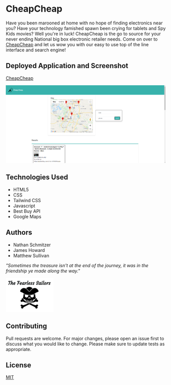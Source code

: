 # CheapCheap

Have you been marooned at home with no hope of finding electronics near you? Have your technology famished spawn been crying for tablets and Spy Kids movies? Well you're in luck! CheapCheap is the go to source for your never ending National big box electronic retailer needs. Come on over to [CheapCheap](https://jth2698.github.io/bootcamp-project-1/) and let us wow you with our easy to use top of the line interface and search engine!

## Deployed Application and Screenshot

[CheapCheap](https://jth2698.github.io/bootcamp-project-1/)

![Screencap](Images/screencap.png)


## Technologies Used


* HTML5
* CSS
* Tailwind CSS
* Javascript
* Best Buy API
* Google Maps

## Authors

* Nathan Schmitzer
* James Howard
* Matthew Sullivan

_"Sometimes the treasure isn't at the end of the journey, it was in the friendship ye made along the way."_

![Fearless](Images/fearless.png)

## Contributing

Pull requests are welcome. For major changes, please open an issue first to discuss what you would like to change.
Please make sure to update tests as appropriate.

## License
[MIT](https://choosealicense.com/licenses/mit/)
